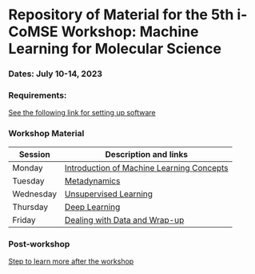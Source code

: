 # Repository of Material for the 5th i-CoMSE Workshop: Machine Learning for Molecular Science
### Dates: July 10-14, 2023

### Requirements:
[See the following link for setting up software](settingup.md)

### Workshop Material

| Session             |   Description and links      |
|---------------------|---------------------|
| Monday    | [Introduction of Machine Learning Concepts](Day_1/README.md)           |              
| Tuesday   | [Metadynamics](Tuesday/Day_2/README.md)        |                
| Wednesday | [Unsupervised Learning](Day_3/README.md)                    |        
| Thursday | [Deep Learning](Thursday/Day_4/README.md)                |               
| Friday    | [Dealing with Data and Wrap-up](Day_5/README.md)     	      	    |         

### Post-workshop
[Step to learn more after the workshop](nextsteps.md)
